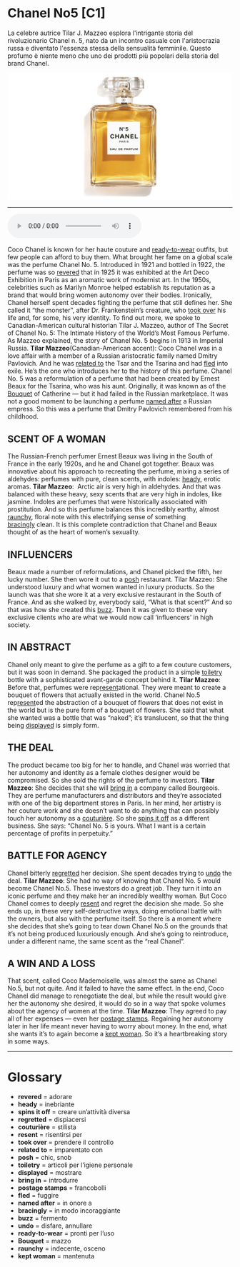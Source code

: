 # Chanel No5   [C1]

La celebre autrice Tilar J. Mazzeo esplora l'intrigante storia del rivoluzionario Chanel n. 5, nato da un incontro casuale con l'aristocrazia russa e diventato l'essenza stessa della sensualità femminile. Questo profumo è niente meno che uno dei prodotti più popolari della storia del brand Chanel.

![](Chanel%20No5.jpg)

--------------

<div>
<audio controls autoplay>
    <source src="https:/raw.githubusercontent.com/dartie/speakup/2023-12/Chanel%20No5.mp3" type="audio/mpeg">
</audio>
</div>


Coco Chanel is known for her haute couture and [ready-to-wear](## "pronti per l’uso") outfits, but few people can afford to buy them. What brought her fame on a global scale was the perfume Chanel No. 5. Introduced in 1921 and bottled in 1922, the perfume was so [revered](## "adorare")  that in 1925 it was exhibited at the Art Deco Exhibition in Paris as an aromatic work of modernist art. In the 1950s, celebrities such as Marilyn Monroe helped establish its reputation as a brand that would bring women autonomy over their bodies.
Ironically, Chanel herself spent decades fighting the perfume that still defines her. She called it “the monster”, after Dr. Frankenstein’s creature, who [took over](## "prendere il controllo") his life and, for some, his very identity. To find out more, we spoke to Canadian-American cultural historian Tilar J. Mazzeo, author of The Secret of Chanel No. 5: The Intimate History of the World’s Most Famous Perfume. As Mazzeo explained, the story of Chanel No. 5 begins in 1913 in Imperial Russia.
**Tilar Mazzeo**(Canadian-American accent): Coco Chanel was in a love affair with a member of a Russian aristocratic family named Dmitry Pavlovich. And he was [related to](## "imparentato con") the Tsar and the Tsarina and had [fled](## "fuggire") into exile. He’s the one who introduces her to the history of this perfume. Chanel No. 5 was a reformulation of a perfume that had been created by Ernest Beaux for the Tsarina, who was his aunt. Originally, it was known as of the [Bouquet](## "mazzo") of Catherine — but it had failed in the Russian marketplace. It was not a good moment to be launching a perfume [named after](## "in onore a") a Russian empress. So this was a perfume that Dmitry Pavlovich remembered from his childhood.

## SCENT OF A WOMAN
The Russian-French perfumer Ernest Beaux was living in the South of France in the early 1920s, and he and Chanel got together. Beaux was innovative about his approach to recreating the perfume, mixing a series of aldehydes: perfumes with pure, clean scents, with indoles: [heady](## "inebriante"), erotic aromas.
**Tilar Mazzeo**:  Arctic air is very high in aldehydes. And that was balanced with these heavy, sexy scents that are very high in indoles, like jasmine. Indoles are perfumes that were historically associated with prostitution. And so this perfume balances this incredibly earthy, almost [raunchy](## "indecente, osceno"), floral note with this electrifying sense of something [bracingly](## "in modo incoraggiante") clean. It is this complete contradiction that Chanel and Beaux thought of as the heart of women’s sexuality.

## INFLUENCERS
Beaux made a number of reformulations, and Chanel picked the fifth, her lucky number. She then wore it out to a [posh](## "chic, snob") restaurant.
Tilar Mazzeo: She understood luxury and what women wanted in luxury products. So the launch was that she wore it at a very exclusive restaurant in the South of France. And as she walked by, everybody said, “What is that scent?” And so that was how she created this [buzz](## "fermento"). Then it was given to these very exclusive clients who are what we would now call ‘influencers’ in high society.

## IN ABSTRACT
Chanel only meant to give the perfume as a gift to a few couture customers, but it was soon in demand. She packaged the product in a simple [toiletry](## "articoli per l’igiene personale") bottle with a sophisticated avant-garde concept behind it.
**Tilar Mazzeo**: Before that, perfumes were rep[resent](## "risentirsi per")ational. They were meant to create a bouquet of flowers that actually existed in the world. Chanel No.5 rep[resent](## "risentirsi per")ed the abstraction of a bouquet of flowers that does not exist in the world but is the pure form of a bouquet of flowers. She said that what she wanted was a bottle that was “naked”; it’s translucent, so that the thing being [displayed](## "mostrare") is simply form.

## THE DEAL
The product became too big for her to handle, and Chanel was worried that her autonomy and identity as a female clothes designer would be compromised. So she sold the rights of the perfume to investors.
**Tilar Mazzeo**: She decides that she will [bring in](## "introdurre") a company called Bourgeois. They are perfume manufacturers and distributors and they’re associated with one of the big department stores in Paris. In her mind, her artistry is her couture work and she doesn’t want to do anything that can possibly touch her autonomy as a [couturière](## "stilista"). So she [spins it off](## "creare un’attività diversa") as a different business. She says: “Chanel No. 5 is yours. What I want is a certain percentage of profits in perpetuity.”

## BATTLE FOR AGENCY
Chanel bitterly [regretted](## "dispiacersi") her decision. She spent decades trying to [undo](## "disfare, annullare") the deal.
**Tilar Mazzeo**: She had no way of knowing that Chanel No. 5 would become Chanel No.5. These investors do a great job. They turn it into an iconic perfume and they make her an incredibly wealthy woman. But Coco Chanel comes to deeply [resent](## "risentirsi per") and regret the decision she made. So she ends up, in these very self-destructive ways, doing emotional battle with the owners, but also with the perfume itself. So there is a moment where she decides that she’s going to tear down Chanel No.5 on the grounds that it’s not being produced luxuriously enough. And she’s going to reintroduce, under a different name, the same scent as the “real Chanel”.

## A WIN AND A LOSS
That scent, called Coco Mademoiselle, was almost the same as Chanel No.5, but not quite. And it failed to have the same effect. In the end, Coco Chanel did manage to renegotiate the deal, but while the result would give her the autonomy she desired, it would do so in a way that spoke volumes about the agency of women at the time.
**Tilar Mazzeo**: They agreed to pay all of her expenses — even her [postage stamps](## "francobolli"). Regaining her autonomy later in her life meant never having to worry about money. In the end, what she wants it’s to again become a [kept woman](## "mantenuta"). So it’s a heartbreaking story in some ways.

--------------

<div style = "display:block; clear:both; page-break-after:always;"></div>

# Glossary
* **revered** = adorare
* **heady** = inebriante
* **spins it off** = creare un’attività diversa
* **regretted** = dispiacersi
* **couturière** = stilista
* **resent** = risentirsi per
* **took over** = prendere il controllo
* **related to** = imparentato con
* **posh** = chic, snob
* **toiletry** = articoli per l’igiene personale
* **displayed** = mostrare
* **bring in** = introdurre
* **postage stamps** = francobolli
* **fled** = fuggire
* **named after** = in onore a
* **bracingly** = in modo incoraggiante
* **buzz** = fermento
* **undo** = disfare, annullare
* **ready-to-wear** = pronti per l’uso
* **Bouquet** = mazzo
* **raunchy** = indecente, osceno
* **kept woman** = mantenuta
